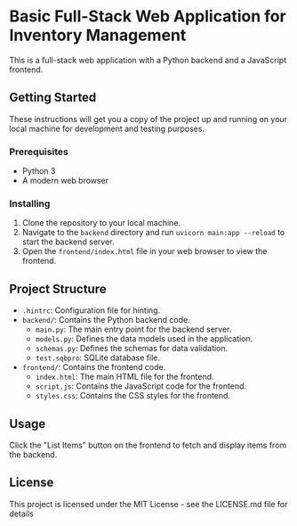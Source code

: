 # Basic Full-Stack Web Application for Inventory Management

This is a full-stack web application with a Python backend and a JavaScript frontend.

## Getting Started

These instructions will get you a copy of the project up and running on your local machine for development and testing purposes.

### Prerequisites

- Python 3
- A modern web browser

### Installing

1. Clone the repository to your local machine.
2. Navigate to the `backend` directory and run `uvicorn main:app --reload` to start the backend server.
3. Open the `frontend/index.html` file in your web browser to view the frontend.

## Project Structure

- `.hintrc`: Configuration file for hinting.
- `backend/`: Contains the Python backend code.
    - `main.py`: The main entry point for the backend server.
    - `models.py`: Defines the data models used in the application.
    - `schemas.py`: Defines the schemas for data validation.
    - `test.sqbpro`: SQLite database file.
- `frontend/`: Contains the frontend code.
    - `index.html`: The main HTML file for the frontend.
    - `script.js`: Contains the JavaScript code for the frontend.
    - `styles.css`: Contains the CSS styles for the frontend.

## Usage

Click the "List Items" button on the frontend to fetch and display items from the backend.

## License

This project is licensed under the MIT License - see the LICENSE.md file for details